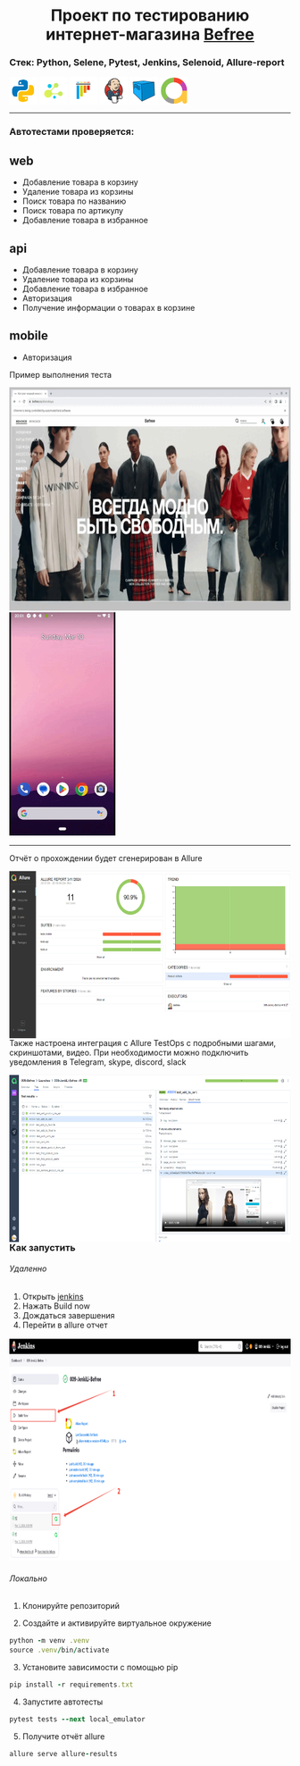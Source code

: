 <h1 align="center">Проект по тестированию интернет-магазина <a href="https://befree.ru/"> Befree </a> </h1>

### Стек: Python, Selene, Pytest, Jenkins, Selenoid, Allure-report

<p align="left">
<img align="center" src="resources/logo/python.svg" width="50"/>
<img align="center"  src="resources/logo/selene.png" width="50"/>
<img align="center"  src="resources/logo/pytest-original.svg" width="50"/>
<img align="center"  src="resources/logo/Jenkins.svg" width="50"/>
<img align="center"  src="resources/logo/Selenoid.svg" width="50"/>
<img align="center"  src="resources/logo/Allure_new.png" width="50"/>
</p>

---

### Автотестами проверяется:

web
- 

- Добавление товара в корзину
- Удаление товара из корзины
- Поиск товара по названию
- Поиск товара по артикулу
- Добавление товара в избранное

api
- 

- Добавление товара в корзину
- Удаление товара из корзины
- Добавление товара в избранное
- Авторизация
- Получение информации о товарах в корзине

mobile
-

- Авторизация

Пример выполнения теста

<p align="left">
<img src="resources/readme_files/web.gif" width="600" height="400"/>  
<img src="resources/readme_files/mobile.gif" width="190" height="400"/>

</p>



---

Отчёт о прохождении будет сгенерирован в Allure


<img align="left" src="resources/readme_files/test_ops.png" width="900" height="300"/>    

---

Также настроена интеграция с Allure TestOps с подробными шагами, скриншотами, видео. При необходимости можно подключить уведомления в Telegram, skype, discord, slack

<img align="left" src="resources/readme_files/test_ops_test_case.png" width="900" height="300"/>    


---

### Как запустить

###### Удаленно

1. Открыть <a href="https://jenkins.autotests.cloud/job/009-JenkiLi-Befree/"> jenkins  </a>
2. Нажать Build now
3. Дождаться завершения
4. Перейти в allure отчет

<img src="resources/readme_files/jenkins.png" width="800" height="400"/>  

###### Локально

1. Клонируйте репозиторий



2. Создайте и активируйте виртуальное окружение

  ```ruby
python -m venv .venv
source .venv/bin/activate
  ```

3. Установите зависимости с помощью pip

  ```ruby
  pip install -r requirements.txt
  ```

4. Запустите автотесты

  ```ruby
  pytest tests --next local_emulator
  ```

5. Получите отчёт allure

```ruby
allure serve allure-results
``` 




